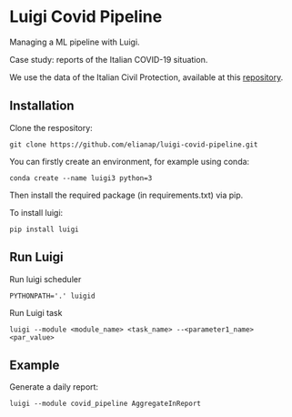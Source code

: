 # Luigi Covid Pipeline

Managing a ML pipeline with Luigi. 

Case study: reports of the Italian COVID-19 situation. 

We use the data of the Italian Civil Protection, available at this [repository](https://github.com/pcm-dpc/COVID-19).


## Installation

Clone the respository:
```shell
git clone https://github.com/elianap/luigi-covid-pipeline.git
```

You can firstly create an environment, for example using conda:
```shell
conda create --name luigi3 python=3
```

Then install the required package (in requirements.txt) via pip.

To install luigi:
```shell
pip install luigi
```

## Run Luigi

Run luigi scheduler

```shell
PYTHONPATH='.' luigid
```

Run Luigi task

```shell
luigi --module <module_name> <task_name> --<parameter1_name> <par_value> 
```



## Example

Generate a daily report:

```shell
luigi --module covid_pipeline AggregateInReport
```